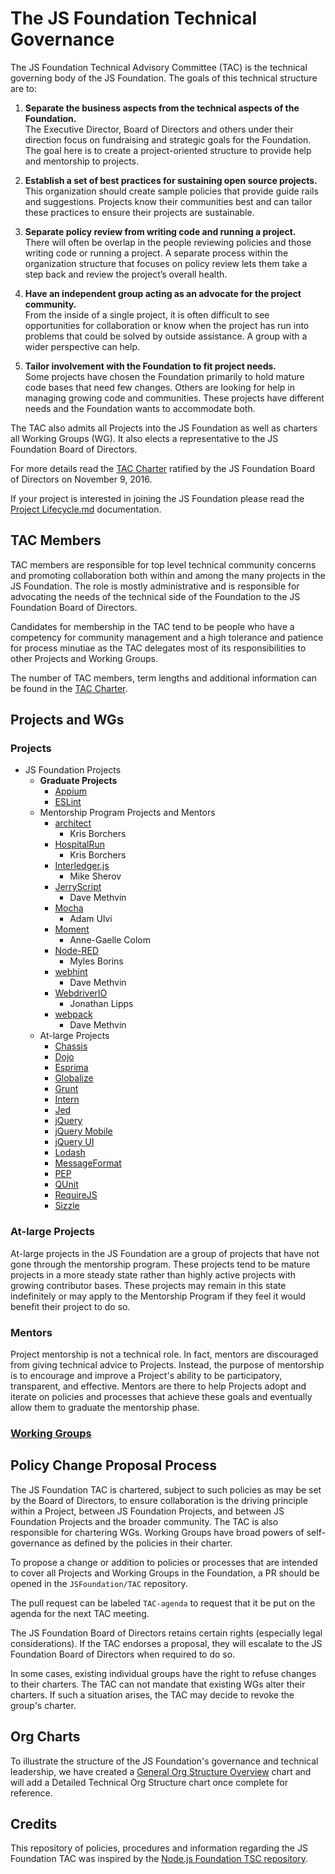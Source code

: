 # The JS Foundation Technical Governance

The JS Foundation Technical Advisory Committee (TAC) is the technical governing
body of the JS Foundation. The goals of this technical structure are to:

1. **Separate the business aspects from the technical aspects of the
Foundation.**  
The Executive Director, Board of Directors and others under their direction
focus on fundraising and strategic goals for the Foundation. The goal here is to
create a project-oriented structure to provide help and mentorship to projects.

2. **Establish a set of best practices for sustaining open source projects.**  
This organization should create sample policies that provide guide rails and
suggestions. Projects know their communities best and can tailor these practices
to ensure their projects are sustainable.

3. **Separate policy review from writing code and running a project.**  
There will often be overlap in the people reviewing policies and those writing
code or running a project. A separate process within the organization structure
that focuses on policy review lets them take a step back and review the
project’s overall health.

4. **Have an independent group acting as an advocate for the project
community.**  
From the inside of a single project, it is often difficult to see opportunities
for collaboration or know when the project has run into problems that could be
solved by outside assistance. A group with a wider perspective can help.

5. **Tailor involvement with the Foundation to fit project needs.**  
Some projects have chosen the Foundation primarily to hold mature code bases
that need few changes. Others are looking for help in managing growing code and
communities. These projects have different needs and the Foundation wants to
accommodate both.

The TAC also admits all Projects into the JS Foundation as well as charters
all Working Groups (WG). It also elects a representative to the JS Foundation
Board of Directors.

For more details read the [TAC Charter][] ratified by the JS Foundation Board
of Directors on November 9, 2016.

If your project is interested in joining the JS Foundation please read the
[Project Lifecycle.md][] documentation.

## TAC Members

TAC members are responsible for top level technical community concerns and
promoting collaboration both within and among the many projects in the JS
Foundation. The role is mostly administrative and is responsible for advocating
the needs of the technical side of the Foundation to the JS Foundation Board
of Directors.

Candidates for membership in the TAC tend to be people who have a competency for
community management and a high tolerance and patience for process minutiae as
the TAC delegates most of its responsibilities to other Projects and Working
Groups.

The number of TAC members, term lengths and additional information can be found
in the [TAC Charter][].

## Projects and WGs

### Projects
* JS Foundation Projects
  * **Graduate Projects**
    * [Appium][]
    * [ESLint][]
  * Mentorship Program Projects and Mentors
    * [architect][]
      * Kris Borchers
    * [HospitalRun][]
      * Kris Borchers
    * [Interledger.js][]
      * Mike Sherov
    * [JerryScript][]
      * Dave Methvin
    * [Mocha][]
      * Adam Ulvi
    * [Moment][]
      * Anne-Gaelle Colom
    * [Node-RED][]
      * Myles Borins
    * [webhint][]
      * Dave Methvin
    * [WebdriverIO][]
      * Jonathan Lipps
    * [webpack][]
      * Dave Methvin
  * At-large Projects
    * [Chassis][]
    * [Dojo][]
    * [Esprima][]
    * [Globalize][]
    * [Grunt][]
    * [Intern][]
    * [Jed][]
    * [jQuery][]
    * [jQuery Mobile][]
    * [jQuery UI][]
    * [Lodash][]
    * [MessageFormat][]
    * [PEP][]
    * [QUnit][]
    * [RequireJS][]
    * [Sizzle][]

### At-large Projects
At-large projects in the JS Foundation are a group of projects that have not
gone through the mentorship program. These projects tend to be mature projects
in a more steady state rather than highly active projects with growing
contributor bases. These projects may remain in this state indefinitely or may
apply to the Mentorship Program if they feel it would benefit their project to
do so.

### Mentors
Project mentorship is not a technical role. In fact, mentors are discouraged
from giving technical advice to Projects. Instead, the purpose of mentorship is
to encourage and improve a Project's ability to be participatory, transparent,
and effective. Mentors are there to help Projects adopt and iterate on policies
and processes that achieve these goals and eventually allow them to graduate the
mentorship phase.

### [Working Groups][]

## Policy Change Proposal Process

The JS Foundation TAC is chartered, subject to such policies as may be set
by the Board of Directors, to ensure collaboration is the driving principle
within a Project, between JS Foundation Projects, and between JS Foundation
Projects and the broader community. The TAC is also responsible for chartering
WGs. Working Groups have broad powers of self-governance as defined by the
policies in their charter.

To propose a change or addition to policies or processes that are intended to
cover all Projects and Working Groups in the Foundation, a PR should be opened
in the `JSFoundation/TAC` repository.

The pull request can be labeled `TAC-agenda` to request that it be put on the
agenda for the next TAC meeting.

The JS Foundation Board of Directors retains certain rights (especially
legal considerations). If the TAC endorses a proposal, they will escalate to the
JS Foundation Board of Directors when required to do so.

In some cases, existing individual groups have the right to refuse changes to
their charters. The TAC can not mandate that existing WGs alter their charters.
If such a situation arises, the TAC may decide to revoke the group's charter.

## Org Charts
To illustrate the structure of the JS Foundation's governance and technical
leadership, we have created a [General Org Structure Overview][] chart and will
add a Detailed Technical Org Structure chart once complete for reference.

## Credits
This repository of policies, procedures and information regarding the JS
Foundation TAC was inspired by the
[Node.js Foundation TSC repository][].

[TAC Charter]: https://github.com/JSFoundation/TAC/blob/master/TAC-Charter.md
[Project Lifecycle.md]: Project-Lifecycle.md
[jQuery]: https://jquery.com
[Dojo]: https://dojotoolkit.org
[Sizzle]: https://sizzlejs.com
[Globalize]: https://globalizejs.com
[Jed]: https://messageformat.github.io/Jed/
[MessageFormat]: https://messageformat.github.io/
[PEP]: https://github.com/jquery/PEP
[Intern]: https://theintern.github.io/intern/
[QUnit]: https://qunitjs.com
[ESLint]: http://eslint.org
[Esprima]: http://esprima.org/
[Grunt]: http://gruntjs.com/
[Chassis]: https://css-chassis.com/
[Dijit]: https://dojotoolkit.org/reference-guide/1.10/dijit/
[jQuery Mobile]: https://jquerymobile.com
[jQuery UI]: https://jqueryui.com
[Lodash]: https://lodash.com/
[RequireJS]: https://requirejs.org/
[Appium]: http://appium.io
[Interledger.js]: http://interledgerjs.org
[JerryScript]: http://jerryscript.net
[Mocha]: http://mochajs.org
[Moment]: http://momentjs.com
[Node-RED]: http://nodered.org
[webhint]: https://webhint.io
[webpack]: http://webpack.js.org
[Working Groups]: WORKING_GROUPS.md
[General Org Structure Overview]: General-Org-Structure-Overview.pdf
[Node.js Foundation TSC repository]: https://github.org/nodejs/TSC/
[architect]: https://arc.codes
[HospitalRun]: http://hospitalrun.io
[WebdriverIO]: http://webdriver.io